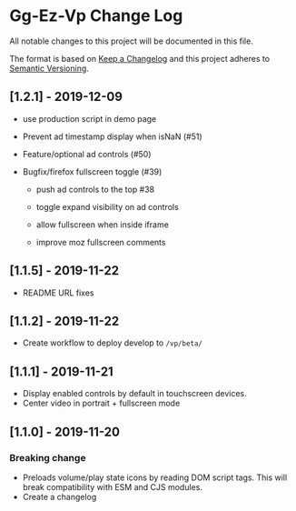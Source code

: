 # Gg-Ez-Vp Change Log

All notable changes to this project will be documented in this file.

The format is based on [Keep a Changelog](http://keepachangelog.com/) and this project adheres to [Semantic Versioning](http://semver.org/).

## [1.2.1] - 2019-12-09
- use production script in demo page
- Prevent ad timestamp display when isNaN (#51)
- Feature/optional ad controls (#50)
- Bugfix/firefox fullscreen toggle (#39)

    * push ad controls to the top #38

    * toggle expand visibility on ad controls

    * allow fullscreen when inside iframe

    * improve moz fullscreen comments

## [1.1.5] - 2019-11-22
- README URL fixes

## [1.1.2] - 2019-11-22
- Create workflow to deploy develop to `/vp/beta/`

## [1.1.1] - 2019-11-21
- Display enabled controls by default in touchscreen devices.
- Center video in portrait + fullscreen mode

## [1.1.0] - 2019-11-20
### Breaking change
- Preloads volume/play state icons by reading DOM script tags. This will break compatibility with ESM and CJS modules.
- Create a changelog
